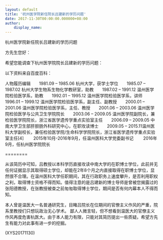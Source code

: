 ```yaml
---
layout: default
title: '杭州医学院新任院长吕建新的学历问题'
date: 2017-11-30T00:00:00.000000+08:00
author:
    display_name: 
---
```


杭州医学院新任院长吕建新的学历问题

方先生您好：

希望您能调查下杭州医学院院长吕建新的学历问题：

以下资料来自百度百科：

人物履历编辑　　1981.09 – 1985.06 杭州大学，获学士学位　　1985.07 – 1987.02 杭州大学生物系生物化学教研室，助教　　1987.02 – 1991.12 温州医学院检验医学系，助教　　1992.01 – 1995.12 温州医学院检验医学系，讲师　　1996.01 – 1999.12 温州医学院检验医学系，副主任、副教授　　2000.01 – 2001.06 温州医学院检验医学系，主任、教授　　2001.06 – 2003.06 温州医学院检验医学与公共卫生学院院长　　2003.06 – 2009.05 温州医学院副院长，兼检验医学院院长，浙江省医学遗传学重点实验室主任　　2006.09 – 2009.05 中南大学卫生部肝胆肠外科研究中心，在职攻读博士　　2009.05 – 2015.11温州医科大学副校长，兼任检验医学院/生命科学学院院长，浙江省医学遗传学重点实验室主任[4] 　　2015年10月-2016年9月，任温州医科大学党委副书记 　　2016年9月，任杭州医学院院长

========

从该简历中可知，吕教授以本科学历直接攻读中南大学的在职博士学位，此前并无任何证据显示其取得硕士学位，却能在2年8个月之内直接取得在职博士学位，显然很不合理。在温州医科大学任职期间，其在行政职务上速度攀升，是否利用职权之利，取得博士资格不得而知。值得注意的是吕建新的博士导师是曾被您揭露过的张阳德教授，在张教授被查之前匆匆取得博士学位，期间是否有何内幕本人不得而知。

本人曾是温医大一名普通研究生，目睹吕院长在位期间的官僚主义作风的严重，院系里教授们只想玩政治无心学术。 鄙人人微言轻，但不想看到温医大的官僚主义作风再度危害杭医大。由于本人能力有限，只能对其简历提出一些质疑。希望方先生有能力对此事有进一步的挖掘。

(XYS20171130)

